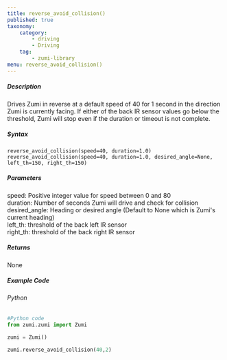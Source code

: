 ```yaml
---
title: reverse_avoid_collision()
published: true
taxonomy:
    category:
        - driving
        - Driving
    tag:
        - zumi-library
menu: reverse_avoid_collision()
---
```


##### Description
Drives Zumi in reverse at a default speed of 40 for 1 second in the direction Zumi is currently facing.
If either of the back IR sensor values go below the threshold, Zumi will stop even if the duration or timeout is not complete.

##### Syntax
```reverse_avoid_collision(speed=40, duration=1.0)```<br />
```reverse_avoid_collision(speed=40, duration=1.0, desired_angle=None, left_th=150, right_th=150)```<br />

##### Parameters
speed: Positive integer value for speed between 0 and 80<br />
duration: Number of seconds Zumi will drive and check for collision<br />
desired_angle: Heading or desired angle (Default to None which is Zumi's current heading)<br />
left_th: threshold of the back left IR sensor<br />
right_th: threshold of the back right IR sensor<br />

##### Returns
None

##### Example Code
###### Python
```python
#Python code
from zumi.zumi import Zumi

zumi = Zumi()

zumi.reverse_avoid_collision(40,2)

```